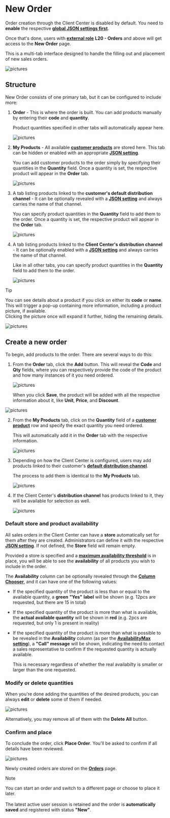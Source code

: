 # New Order

Order creation through the Client Center is disabled by default. You need to **enable** the respective **[global JSON settings first](../reference.md#isneworderenabled-setting)**.

Once that's done, users with **[external role](https://docs.erp.net/tech/modules/crm/sales/customers/external-access.html#roles)** **L20 - Orders** and above will get access to the **New Order** page.

This is a multi-tab interface designed to handle the filling out and placement of new sales orders.

![pictures](pictures/new_order_panel.png)

## Structure

New Order consists of one primary tab, but it can be configured to include more:

1. **Order** - This is where the order is built. You can add products manually by entering their **code** and **quantity**.

   Product quantities specified in other tabs will automatically appear here.

   ![pictures](pictures/order_tab.png)
   
2. **My Products** - All available **[customer products](https://docs.erp.net/tech/modules/crm/sales/definitions/define-customers.html#customer-products)** are stored here. This tab can be hidden or enabled with an appropriate **[JSON setting](../reference.md#hidecustomerproducts-setting)**.
  
   You can add customer products to the order simply by specifying their quantities in the **Quantity** field. Once a quantity is set, the respective product will appear in the **Order** tab.

   ![pictures](pictures/my_products_tab.png)
   
3. A tab listing products linked to the **customer's default distribution channel** - It can be optionally revealed with a **[JSON setting](../reference.md#hidedistributionchannel-setting)** and always carries the name of that channel.

   You can specify product quantities in the **Quantity** field to add them to the order. Once a quantity is set, the respective product will appear in the **Order** tab.

   ![pictures](pictures/channel_customer_tab.png)

4. A tab listing products linked to the **Client Center's distribution channel** - It can be optionally enabled with a **[JSON setting](../reference.md#sitechannel-setting)** and always carries the name of that channel.

   Like in all other tabs, you can specify product quantities in the **Quantity** field to add them to the order.

   ![pictures](pictures/channel_CC_tab.png)

> [!TIP]
>
> You can see details about a product if you click on either its **code** or **name**. <br>
> This will trigger a pop-up containing more information, including a product picture, if available. <br>
> Clicking the picture once will expand it further, hiding the remaining details.
   
   ![pictures](pictures/product_info_details.png)

## Create a new order

To begin, add products to the order. There are several ways to do this:
   
1. From the **Order** tab, click the **Add** button. This will reveal the **Code** and **Qty** fields, where you can respectively provide the code of the product and how many instances of it you need ordered.

   ![pictures](pictures/add_button.png)
   
   When you click **Save**, the product will be added with all the respective information about it, like **Unit**, **Price**, and **Discount**.

![pictures](pictures/added_product.png)

2. From the **My Products** tab, click on the **Quantity** field of a **[customer product](https://docs.erp.net/tech/modules/crm/sales/definitions/define-customers.html#customer-products)** row and specify the exact quantity you need ordered.

   This will automatically add it in the **Order** tab with the respective information.

   ![pictures](pictures/quantity_myproducts.png)

3. Depending on how the Client Center is configured, users may add products linked to their customer's **[default distribution channel](https://docs.erp.net/tech/modules/crm/sales/definitions/define-customers.html#new-customer-details)**.
   
   The process to add them is identical to the **My Products** tab.

   ![pictures](pictures/quantity_distribution_channel_customer.png)

4. If the Client Center's **distribution channel** has products linked to it, they will be available for selection as well.

   ![pictures](pictures/quantity_distribution_channel_clientcenter.png)

### Default store and product availability 

All sales orders in the Client Center can have a **store** automatically set for them after they are created. Administrators can define it with the respective **[JSON setting](https://docs.erp.net/tech/modules/crm/clientcenter/reference.html?q=defaultstore#defaultstore-setting)**. If not defined, the **Store** field will remain empty.

Provided a store is specified and a **[maximum availability threshold](https://docs.erp.net/tech/modules/crm/clientcenter/reference.html?q=defaultstore#availabilitymax-setting)** is in place, you will be able to see the **availability** of all products you wish to include in the order.

The **Availability** column can be optionally revealed through the **[Column Chooser](https://docs.erp.net/tech/modules/crm/clientcenter/grid-control.html#column-chooser)**, and it can have one of the following values:

- If the specified quantity of the product is less than or equal to the available quantity, a **green** **"Yes"** **label** will be shown (e.g. 12pcs are requested, but there are 15 in total)
  
- If the specified quantity of the product is more than what is available, the **actual available quantity** will be shown in **red** (e.g. 2pcs are requested, but only 1 is present in reality)
  
- If the specified quantity of the product is more than what is possible to be revealed in the **Availability** column (as per the **[AvailabilityMax setting](https://docs.erp.net/tech/modules/crm/clientcenter/reference.html?q=defaultstore#availabilitymax-setting)**), a **"Call" message** will be shown, indicating the need to contact a sales representative to confirm if the requested quantity is actually available.

  This is necessary regardless of whether the real availabilty is smaller or larger than the one requested.

### Modify or delete quantities

When you're done adding the quantities of the desired products, you can always **edit** or **delete** some of them if needed.

![pictures](pictures/edit_delete_product.png)

Alternatively, you may remove all of them with the **Delete All** button.

### Confirm and place

To conclude the order, click **Place Order**. You'll be asked to confirm if all details have been reviewed.

![pictures](pictures/place_order_warning.png)

Newly created orders are stored on the **[Orders](index.md)** page.

> [!NOTE]
> 
> You can start an order and switch to a different page or choose to place it later. <br> <br>
> The latest active user session is retained and the order is **automatically saved** and registered with status **"New"**.
   
